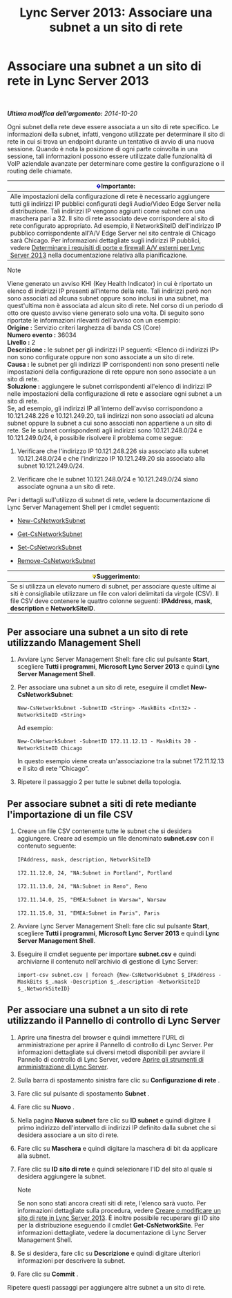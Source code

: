 ﻿---
title: 'Lync Server 2013: Associare una subnet a un sito di rete'
TOCTitle: Associare una subnet a un sito di rete
ms:assetid: aa69e3ac-542a-4ba1-9582-2e6bee29f633
ms:mtpsurl: https://technet.microsoft.com/it-it/library/Gg412804(v=OCS.15)
ms:contentKeyID: 49301620
ms.date: 08/24/2015
mtps_version: v=OCS.15
ms.translationtype: HT
---

# Associare una subnet a un sito di rete in Lync Server 2013

 

_**Ultima modifica dell'argomento:** 2014-10-20_

Ogni subnet della rete deve essere associata a un sito di rete specifico. Le informazioni della subnet, infatti, vengono utilizzate per determinare il sito di rete in cui si trova un endpoint durante un tentativo di avvio di una nuova sessione. Quando è nota la posizione di ogni parte coinvolta in una sessione, tali informazioni possono essere utilizzate dalle funzionalità di VoIP aziendale avanzate per determinare come gestire la configurazione o il routing delle chiamate.

<table>
<thead>
<tr class="header">
<th><img src="images/Gg412908.important(OCS.15).gif" title="important" alt="important" />Importante:</th>
</tr>
</thead>
<tbody>
<tr class="odd">
<td>Alle impostazioni della configurazione di rete è necessario aggiungere tutti gli indirizzi IP pubblici configurati degli Audio/Video Edge Server nella distribuzione. Tali indirizzi IP vengono aggiunti come subnet con una maschera pari a 32. Il sito di rete associato deve corrispondere al sito di rete configurato appropriato. Ad esempio, il NetworkSiteID dell'indirizzo IP pubblico corrispondente all'A/V Edge Server nel sito centrale di Chicago sarà Chicago. Per informazioni dettagliate sugli indirizzi IP pubblici, vedere <a href="lync-server-2013-determine-external-a-v-firewall-and-port-requirements.md">Determinare i requisiti di porte e firewall A/V esterni per Lync Server 2013</a> nella documentazione relativa alla pianificazione.</td>
</tr>
</tbody>
</table>



> [!NOTE]
> Viene generato un avviso KHI (Key Health Indicator) in cui è riportato un elenco di indirizzi IP presenti all'interno della rete. Tali indirizzi però non sono associati ad alcuna subnet oppure sono inclusi in una subnet, ma quest'ultima non è associata ad alcun sito di rete. Nel corso di un periodo di otto ore questo avviso viene generato solo una volta. Di seguito sono riportate le informazioni rilevanti dell'avviso con un esempio:<BR><STRONG>Origine :</STRONG> Servizio criteri larghezza di banda CS (Core)<BR><STRONG>Numero evento :</STRONG> 36034<BR><STRONG>Livello :</STRONG> 2<BR><STRONG>Descrizione :</STRONG> le subnet per gli indirizzi IP seguenti: &lt;Elenco di indirizzi IP&gt; non sono configurate oppure non sono associate a un sito di rete.<BR><STRONG>Causa :</STRONG> le subnet per gli indirizzi IP corrispondenti non sono presenti nelle impostazioni della configurazione di rete oppure non sono associate a un sito di rete.<BR><STRONG>Soluzione :</STRONG> aggiungere le subnet corrispondenti all'elenco di indirizzi IP nelle impostazioni della configurazione di rete e associare ogni subnet a un sito di rete.<BR>Se, ad esempio, gli indirizzi IP all'interno dell'avviso corrispondono a 10.121.248.226 e 10.121.249.20, tali indirizzi non sono associati ad alcuna subnet oppure la subnet a cui sono associati non appartiene a un sito di rete. Se le subnet corrispondenti agli indirizzi sono 10.121.248.0/24 e 10.121.249.0/24, è possibile risolvere il problema come segue: 
> <OL>
> <LI>
> <P>Verificare che l'indirizzo IP 10.121.248.226 sia associato alla subnet 10.121.248.0/24 e che l'indirizzo IP 10.121.249.20 sia associato alla subnet 10.121.249.0/24.</P>
> <LI>
> <P>Verificare che le subnet 10.121.248.0/24 e 10.121.249.0/24 siano associate ognuna a un sito di rete.</P></LI></OL>



Per i dettagli sull'utilizzo di subnet di rete, vedere la documentazione di Lync Server Management Shell per i cmdlet seguenti:

  - [New-CsNetworkSubnet](new-csnetworksubnet.md)

  - [Get-CsNetworkSubnet](get-csnetworksubnet.md)

  - [Set-CsNetworkSubnet](set-csnetworksubnet.md)

  - [Remove-CsNetworkSubnet](remove-csnetworksubnet.md)

<table>
<thead>
<tr class="header">
<th><img src="images/Gg398201.tip(OCS.15).gif" title="tip" alt="tip" />Suggerimento:</th>
</tr>
</thead>
<tbody>
<tr class="odd">
<td>Se si utilizza un elevato numero di subnet, per associare queste ultime ai siti è consigliabile utilizzare un file con valori delimitati da virgole (CSV). Il file CSV deve contenere le quattro colonne seguenti: <strong>IPAddress</strong>, <strong>mask</strong>, <strong>description</strong> e <strong>NetworkSiteID</strong>.</td>
</tr>
</tbody>
</table>


## Per associare una subnet a un sito di rete utilizzando Management Shell

1.  Avviare Lync Server Management Shell: fare clic sul pulsante **Start**, scegliere **Tutti i programmi**, **Microsoft Lync Server 2013** e quindi **Lync Server Management Shell**.

2.  Per associare una subnet a un sito di rete, eseguire il cmdlet **New-CsNetworkSubnet**:
    
        New-CsNetworkSubnet -SubnetID <String> -MaskBits <Int32> -NetworkSiteID <String>
    
    Ad esempio:
    
        New-CsNetworkSubnet -SubnetID 172.11.12.13 - MaskBits 20 -NetworkSiteID Chicago
    
    In questo esempio viene creata un'associazione tra la subnet 172.11.12.13 e il sito di rete “Chicago”.

3.  Ripetere il passaggio 2 per tutte le subnet della topologia.

## Per associare subnet a siti di rete mediante l'importazione di un file CSV

1.  Creare un file CSV contenente tutte le subnet che si desidera aggiungere. Creare ad esempio un file denominato **subnet.csv** con il contenuto seguente:
    
    `IPAddress, mask, description, NetworkSiteID`
    
    `172.11.12.0, 24, "NA:Subnet in Portland", Portland`
    
    `172.11.13.0, 24, "NA:Subnet in Reno", Reno`
    
    `172.11.14.0, 25, "EMEA:Subnet in Warsaw", Warsaw`
    
    `172.11.15.0, 31, "EMEA:Subnet in Paris", Paris`

2.  Avviare Lync Server Management Shell: fare clic sul pulsante **Start**, scegliere **Tutti i programmi**, **Microsoft Lync Server 2013** e quindi **Lync Server Management Shell**.

3.  Eseguire il cmdlet seguente per importare **subnet.csv** e quindi archiviarne il contenuto nell'archivio di gestione di Lync Server:
    
        import-csv subnet.csv | foreach {New-CsNetworkSubnet $_IPAddress -MaskBits $_.mask -Description $_.description -NetworkSiteID $_.NetworkSiteID}

## Per associare una subnet a un sito di rete utilizzando il Pannello di controllo di Lync Server

1.  Aprire una finestra del browser e quindi immettere l'URL di amministrazione per aprire il Pannello di controllo di Lync Server. Per informazioni dettagliate sui diversi metodi disponibili per avviare il Pannello di controllo di Lync Server, vedere [Aprire gli strumenti di amministrazione di Lync Server](lync-server-2013-open-lync-server-administrative-tools.md).

2.  Sulla barra di spostamento sinistra fare clic su **Configurazione di rete** .

3.  Fare clic sul pulsante di spostamento **Subnet** .

4.  Fare clic su **Nuovo** .

5.  Nella pagina **Nuova subnet** fare clic su **ID subnet** e quindi digitare il primo indirizzo dell'intervallo di indirizzi IP definito dalla subnet che si desidera associare a un sito di rete.

6.  Fare clic su **Maschera** e quindi digitare la maschera di bit da applicare alla subnet.

7.  Fare clic su **ID sito di rete** e quindi selezionare l'ID del sito al quale si desidera aggiungere la subnet.
    

    > [!NOTE]
    > Se non sono stati ancora creati siti di rete, l'elenco sarà vuoto. Per informazioni dettagliate sulla procedura, vedere <A href="lync-server-2013-create-or-modify-a-network-site.md">Creare o modificare un sito di rete in Lync Server 2013</A>. È inoltre possibile recuperare gli ID sito per la distribuzione eseguendo il cmdlet <STRONG>Get-CsNetworkSite</STRONG>. Per informazioni dettagliate, vedere la documentazione di Lync Server Management Shell.



8.  Se si desidera, fare clic su **Descrizione** e quindi digitare ulteriori informazioni per descrivere la subnet.

9.  Fare clic su **Commit** .

Ripetere questi passaggi per aggiungere altre subnet a un sito di rete.

